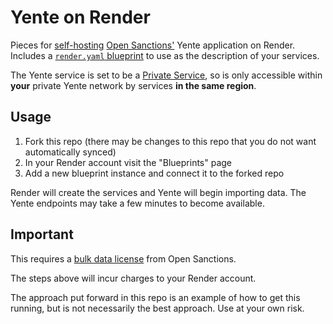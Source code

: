 # Yente on Render

Pieces for [self-hosting](https://www.opensanctions.org/docs/self-hosted/) [Open Sanctions'](https://opensanctions.org) Yente application on Render. Includes a [`render.yaml` blueprint](https://render.com/docs/infrastructure-as-code) to use as the description of your services.

The Yente service is set to be a [Private Service](https://render.com/docs/private-services), so is only accessible within **your** private Yente network by services **in the same region**.

## Usage

1. Fork this repo (there may be changes to this repo that you do not want automatically synced)
2. In your Render account visit the "Blueprints" page
3. Add a new blueprint instance and connect it to the forked repo

Render will create the services and Yente will begin importing data. The Yente endpoints may take a few minutes to become available.

## Important

This requires a [bulk data license](https://www.opensanctions.org/licensing/) from Open Sanctions.

The steps above will incur charges to your Render account.

The approach put forward in this repo is an example of how to get this running, but is not necessarily the best approach. Use at your own risk.